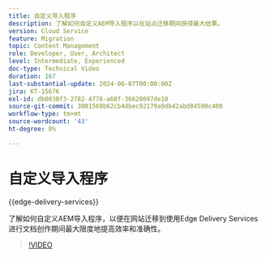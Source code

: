 ```yaml
---
title: 自定义导入程序
description: 了解如何自定义AEM导入程序以在站点迁移期间获得最大结果。
version: Cloud Service
feature: Migration
topic: Content Management
role: Developer, User, Architect
level: Intermediate, Experienced
doc-type: Technical Video
duration: 167
last-substantial-update: 2024-06-07T00:00:00Z
jira: KT-15676
exl-id: db0038f3-2782-4778-a68f-36620697de10
source-git-commit: 3001560b62cb4dbec92179a9db42abd84590c400
workflow-type: tm+mt
source-wordcount: '43'
ht-degree: 0%

---
```


# 自定义导入程序

{{edge-delivery-services}}

了解如何自定义AEM导入程序，以便在网站迁移到使用Edge Delivery Services进行文档创作期间最大限度地提高效率和准确性。

>[!VIDEO](https://video.tv.adobe.com/v/3429596/?learn=on)
